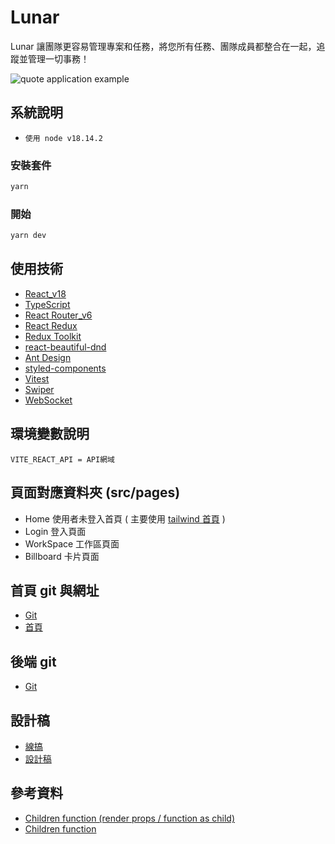 # Lunar

Lunar 讓團隊更容易管理專案和任務，將您所有任務、團隊成員都整合在一起，追蹤並管理一切事務！

![quote application example](https://j.gifs.com/nRAzDE.gif)

## 系統說明

- `使用 node v18.14.2`

### 安裝套件

```bash
yarn
```

### 開始

```bash
yarn dev
```

## 使用技術

- [React_v18](https://zh-hant.reactjs.org/)
- [TypeScript](https://www.typescriptlang.org/)
- [React Router_v6](https://reactrouter.com/en/main)
- [React Redux](https://react-redux.js.org/)
- [Redux Toolkit](https://redux-toolkit.js.org/)
- [react-beautiful-dnd](https://github.com/atlassian/react-beautiful-dnd)
- [Ant Design](https://ant.design/docs/react/introduce)
- [styled-components](https://styled-components.com/)
- [Vitest](https://cn.vitest.dev/api/)
- [Swiper](https://swiperjs.com/react)
- [WebSocket](https://developer.mozilla.org/en-US/docs/Web/API/WebSocket/send)

## 環境變數說明

```env
VITE_REACT_API = API網域
```

## 頁面對應資料夾 (src/pages)

- Home 使用者未登入首頁 ( 主要使用 [tailwind 首頁](https://lunar-sigma.vercel.app/) )
- Login 登入頁面
- WorkSpace 工作區頁面
- Billboard 卡片頁面

## 首頁 git 與網址

- [Git](https://github.com/Hsinny/lunar-landing-page)
- [首頁](https://lunar-sigma.vercel.app/)

## 後端 git

- [Git](https://github.com/kimnTai/prometheus)

## 設計稿

- [線搞](https://www.figma.com/file/DMZ9vof03z5GZsEUo47WJr/Lunar-Team-Library?node-id=511%3A2&t=3nibjBB0IyuUDJ8O-0)
- [設計稿](<https://www.figma.com/file/eWQzJ0dxhGVx3pubvkeD44/%E5%85%AD%E8%A7%92-%7C-%E4%B8%AD-5-%E7%B5%84---Lunar-%E7%94%9F%E7%94%A2%E5%8A%9B%E5%B7%A5%E5%85%B7-(%E4%BA%8C%E9%9A%8E%E7%A2%BA%E8%AA%8D%E4%B8%AD)?type=design&node-id=1102-3004&t=ajkKwUmILs6yKNFj-0>)

## 參考資料

- [Children function (render props / function as child)](https://github.com/atlassian/react-beautiful-dnd/blob/master/docs/api/draggable.md#children-function-render-props--function-as-child)
- [Children function](https://github.com/atlassian/react-beautiful-dnd/blob/master/docs/api/droppable.md#children-function)
